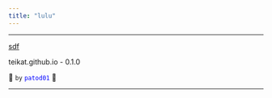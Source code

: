 ```yaml
---
title: "lulu"
---
```


---

[sdf][]

teikat.github.io - 0.1.0

:ghost: `by` <span style="color: blue;">`patod01`</span> :ghost:

---

[sdf]: otro/sdf.md
